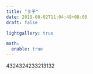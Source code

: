 ```yaml
---
title: "关于"
date: 2019-08-02T11:04:49+08:00
draft: false

lightgallery: true

math:
  enable: true
---
```

4324324233213132